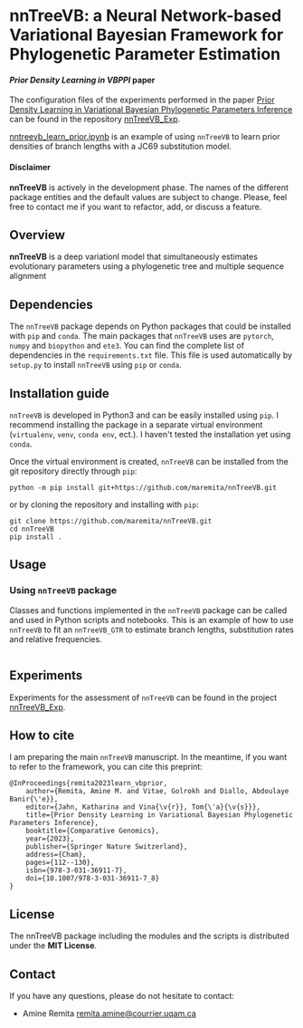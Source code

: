 # nnTreeVB: a Neural Network-based Variational Bayesian Framework for Phylogenetic Parameter Estimation

#### *Prior Density Learning in VBPPI* paper
The configuration files of the experiments performed in the paper [Prior Density Learning in Variational Bayesian Phylogenetic Parameters Inference](https://arxiv.org/abs/2302.02522) can be found in the repository [nnTreeVB\_Exp](https://github.com/maremita/nnTreeVB_Exp/tree/main/exp_learn_priors).

[nntreevb\_learn\_prior.ipynb](https://github.com/maremita/nnTreeVB/blob/main/notebooks/nntreevb_learn_prior.ipynb) is an example of using `nnTreeVB` to learn prior densities of branch lengths with a JC69 substitution model. 

#### Disclaimer
**nnTreeVB** is actively in the development phase. The names of the different package entities and the default values are subject to change.
Please, feel free to contact me if you want to refactor, add, or discuss a feature.

## Overview
**nnTreeVB** is a deep variationl model that simultaneously estimates evolutionary parameters using a phylogenetic tree and multiple sequence alignment

## Dependencies
The `nnTreeVB` package depends on Python packages that could be installed with `pip` and `conda`.
The main packages that `nnTreeVB` uses are `pytorch`, `numpy` and `biopython` and `ete3`. 
You can find the complete list of dependencies in the `requirements.txt` file. 
This file is used automatically by `setup.py` to install `nnTreeVB` using `pip` or `conda`.


## Installation guide
`nnTreeVB` is developed in Python3 and can be easily installed using `pip`. I recommend installing the package in a separate virtual environment (`virtualenv`, `venv`, `conda env`, ect.). 
I haven't tested the installation yet using `conda`.

Once the virtual environment is created, `nnTreeVB` can be installed from the git repository directly through `pip`:
```
python -m pip install git+https://github.com/maremita/nnTreeVB.git
```
or by cloning the repository  and installing with `pip`:
```
git clone https://github.com/maremita/nnTreeVB.git
cd nnTreeVB
pip install .
```

## Usage

### Using `nnTreeVB` package
Classes and functions implemented in the `nnTreeVB` package can be called and used in Python scripts and notebooks.
This is an example of how to use `nnTreeVB` to fit an `nnTreeVB_GTR` to estimate branch lengths, substitution rates and relative frequencies.

```python


```

## Experiments
Experiments for the assessment of `nnTreeVB` can be found in the project [nnTreeVB\_Exp](https://github.com/maremita/nnTreeVB_Exp/).

## How to cite
I am preparing the main `nnTreeVB` manuscript. In the meantime, if you want to refer to the framework, you can cite this preprint:

```
@InProceedings{remita2023learn_vbprior,
	author={Remita, Amine M. and Vitae, Golrokh and Diallo, Abdoulaye Banir{\'e}},
	editor={Jahn, Katharina and Vina{\v{r}}, Tom{\'a}{\v{s}}},
	title={Prior Density Learning in Variational Bayesian Phylogenetic Parameters Inference},
	booktitle={Comparative Genomics},
	year={2023},
	publisher={Springer Nature Switzerland},
	address={Cham},
	pages={112--130},
	isbn={978-3-031-36911-7},
	doi={10.1007/978-3-031-36911-7_8}
}
```

## License
The nnTreeVB package including the modules and the scripts is distributed under the **MIT License**.


## Contact
If you have any questions, please do not hesitate to contact:
- Amine Remita <remita.amine@courrier.uqam.ca>
